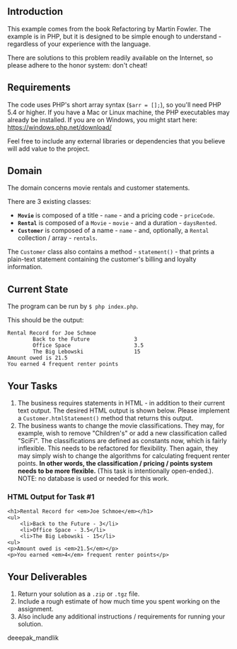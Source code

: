 ## Introduction

This example comes from the book Refactoring by Martin Fowler. The example is in PHP, but it is designed to be simple enough to understand - regardless of your experience with the language.

There are solutions to this problem readily available on the Internet, so please adhere to the honor system: don't cheat!

## Requirements

The code uses PHP's short array syntax (`$arr = [];`), so you'll need PHP 5.4 or higher. If you have a Mac or Linux machine, the PHP executables may already be installed. If you are on Windows, you might start here: https://windows.php.net/download/

Feel free to include any external libraries or dependencies that you believe will add value to the project.

## Domain

The domain concerns movie rentals and customer statements.

There are 3 existing classes:

- **`Movie`** is composed of a title - `name` - and a pricing code - `priceCode`.
- **`Rental`** is composed of a `Movie` - `movie` - and a duration - `daysRented`.
- **`Customer`** is composed of a name - `name` - and, optionally, a `Rental` collection / array - `rentals`.

The `Customer` class also contains a method - `statement()` - that prints a plain-text statement containing the customer's billing and loyalty information.

## Current State

The program can be run by `$ php index.php`.

This should be the output:

```
Rental Record for Joe Schmoe
        Back to the Future              3
        Office Space                    3.5
        The Big Lebowski                15
Amount owed is 21.5
You earned 4 frequent renter points

```

## Your Tasks

1. The business requires statements in HTML - in addition to their current text output. The desired HTML output is shown below. Please implement a `Customer.htmlStatement()` method that returns this output.
2. The business wants to change the movie classifications. They may, for example, wish to remove "Children's" or add a new classification called "SciFi". The classifications are defined as constants now, which is fairly inflexible.  This needs to be refactored for flexibility.  Then again, they may simply wish to change the algorithms for calculating frequent renter points. **In other words, the classification / pricing / points system needs to be more flexible.** (This task is intentionally open-ended.).  NOTE: no database is used or needed for this work.

### HTML Output for Task #1

```
<h1>Rental Record for <em>Joe Schmoe</em></h1>
<ul>
    <li>Back to the Future - 3</li>
    <li>Office Space - 3.5</li>
    <li>The Big Lebowski - 15</li>
<ul>
<p>Amount owed is <em>21.5</em></p>
<p>You earned <em>4</em> frequent renter points</p>
```

## Your Deliverables

1. Return your solution as a `.zip` or `.tgz` file.
2. Include a rough estimate of how much time you spent working on the assignment.
3. Also include any additional instructions / requirements for running your solution.


deeepak_mandlik